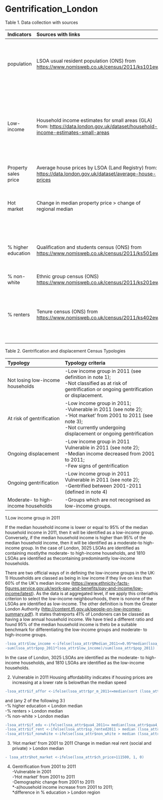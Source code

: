 # Gentrification_London
Table 1. Data collection with sources

| Indicators      | Sources with links        | Note             |
| :----------------    |:------------------------| :----------------| 
| population    | LSOA usual resident population (ONS) from https://www.nomisweb.co.uk/census/2011/ks101ew| 2001 and 2011 LOSA usual resident population data is used.|
| Low-income       |Household income estimates for small areas (GLA) from:  https://data.london.gov.uk/dataset/household-income-estimates-small-areas      |  The low-income group is defined as the household income less than 80% of the median of household income. | 
| Property sales price | Average house prices by LSOA (Land Registry) from:  https://data.london.gov.uk/dataset/average-house-prices  | Using the median value   |
| Hot market         |Change in median property price > change of regional median |1 indicate it is hot market, i.e. has a higher increase rate.|
| % higher education  |Qualification and students census (ONS) from https://www.nomisweb.co.uk/census/2011/ks501ew | The percentage of residents achieving NVQ level 4 or above. |
| % non-white        |Ethnic group census (ONS) https://www.nomisweb.co.uk/census/2011/ks201ew | 1-%white popultion|
| % renters          |Tenure census (ONS) from https://www.nomisweb.co.uk/census/2011/ks402ew | The % renters are the sum of % social housing renters and % private housing renters.|



Table 2. Gentrification and displacement Census Typologies

| Typology      | Typology criteria       |
| :--------------|:-------------------|
| Not losing low-income households | -Low income group in 2011 (see definition in note 1); <br /> -Not classified as at risk of gentrification or ongoing gentrification or displacement. |
| At risk of gentrification   |-Low income group in 2011; <br /> -Vulnerable in 2011 (see note 2); <br />-‘Hot market’ from 2001 to 2011 (see note 3);<br />-Not currently undergoing displacement or ongoing gentrification|
| Ongoing displacement   |-Low income group in 2011 Vulnerable in 2011 (see  note 2);<br />-Median income decreased from 2001 to 2011;<br />-Few signs of gentrification|
| Ongoing gentrification   |-Low income group in 2011 Vulnerable in 2011 (see  note 2);<br />-Gentrified between 2001-2011 (defined in note 4)|
| Moderate- to high-income households   |-Groups which are not recognised as low-income groups.|

1.Low income group in 2011

If the median household income is lower or equal to 95% of the median household income in 2011, then it will be identified as a low-income group. Conversely, if the median household income is higher than 95% of the median household income, then it will be identified as a moderate-to high-income group. In the case of London, 3025 LSOAs are identified as containing mostlythe moderate- to high-income households, and 1810 LSOAs are identified as thecontaining predominantly low-income households.

There are two official ways of in defining the low-income groups in the UK: 1) Households are classed as being in low income if they live on less than 60% of the UK's median income (https://www.ethnicity-facts-figures.service.gov.uk/work-pay-and-benefits/pay-and-income/low-income/latest). As the data is at aggregated level, if we apply this criteriathis criterion to select the low-income neighbourhoods, there is nonone of the LSOAs are identified as low-income. The other definition is from the Greater London Authority (http://content.tfl.gov.uk/people-on-low-incomes-summary.pdf). It states thatreports 41% of Londoners can be classed as having a low annual household income.  We have tried a different ratio and found 95% of the median household income is theto be a suitable benchmark for differentiating the low-income groups and moderate- to high-income groups.   

```diff
-lsoa_attr$low_income <-ifelse(lsoa_attr$Median_2011<=0.95*median(lsoa_attr$Median_2011), 1,0)
-sum(lsoa_attr$pop_2011*lsoa_attr$low_income)/sum(lsoa_attr$pop_2011)
```
In the case of London, 3025 LSOAs are identified as the moderate- to high-income households, and 1810 LSOAs are identified as the low-income households.

2. Vulnerable in 2011
Housing affordability indicates if housing prices are increasing at a lower rate is belowthan the median speed 


```diff
-lsoa_attr$if_affor <-ifelse(lsoa_attr$pr_m_2011<=median(sort (lsoa_attr$pr_m_2011, decreasing=FALSE)), 1,0)
```
and (any 2 of the following 3:) 
<br />-% higher education < London median
<br />-% renters > London median
<br />-% non-white > London median
```diff
-lsoa_attr$if_edu <-ifelse(lsoa_attr$qua4_2011<= median(lsoa_attr$qua4_2011), 1,0)
-lsoa_attr$if_rent <-ifelse(lsoa_attr$sp_rented2011 > median (lsoa_attr$sp_rented2011), 1,0)
-lsoa_attr$if_nonwhite <-ifelse(lsoa_attr$non_white > median (lsoa_attr$non_white), 1,0)
```
 3. ‘Hot market’ from 2001 to 2011
Change in median real rent (social and private) > London median 
```diff
- lsoa_attr$hot_market <-ifelse(lsoa_attr$ch_price>111500, 1, 0)
```
4. Gentrification from 2001 to 2011
<br />-Vulnerable in 2001
<br />-‘Hot market’ from 2001 to 2011
<br />-Demographic change from 2001 to 2011: <br /> *-a)household income increase from 2001 to 2011; <br /> *difference in % education  > London region

